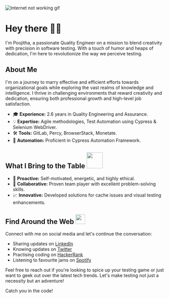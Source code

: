 ![Internet not working gif](https://github.com/saadeghi/saadeghi/raw/master/dino.gif)
# Hey there 👋🏼

I'm Poojitha, a passionate Quality Engineer on a mission to blend creativity with precision in software testing. With a touch of humor and heaps of dedication, I'm here to revolutionize the way we perceive testing.

## About Me

I'm on a journey to marry effective and efficient efforts towards organizational goals while exploring the vast realms of knowledge and intelligence. I thrive in challenging environments that reward creativity and dedication, ensuring both professional growth and high-level job satisfaction.

- 🎓 **Experience:** 2.6 years in Quality Engineering and Assurance.
- 💡 **Expertise:** Agile methodologies, Test Automation using Cypress & Selenium WebDriver.
- 🛠️ **Tools:** GitLab, Percy, BrowserStack, Monetate.
- 🤖 **Automation:** Proficient in Cypress Automation Framework.

## What I Bring to the Table <img src="https://media.giphy.com/media/VgCDAzcKvsR6OM0uWg/giphy.gif" width="50">

- 🚀 **Proactive:** Self-motivated, energetic, and highly ethical.
- 🤝 **Collaborative:** Proven team player with excellent problem-solving skills.
- 📈 **Innovative:** Developed solutions for cache issues and visual testing enhancements.

## Find Around the Web <img src="https://media.giphy.com/media/WUlplcMpOCEmTGBtBW/giphy.gif" width=30>

Connect with me on social media and let's continue the conversation:

- Sharing updates on [LinkedIn](https://www.linkedin.com/in/poojithachandra/)
- Knowing updates on [Twitter](https://twitter.com/poohChand96)
- Practising coding on [HackerRank](https://www.hackerrank.com/poojitha_chandra)
- Listening to favourite jams on [Spotify](https://open.spotify.com/user/wcjwiw0xz9vjus3hfevtienln?si=I5oziiMRTfqoSPxEH4bR6A)

Feel free to reach out if you're looking to spice up your testing game or just want to geek out over the latest tech trends. Let's make testing not just a necessity but an adventure!

Catch you in the code!

